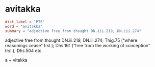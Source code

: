 # avitakka

``` toml
dict_label = "PTS"
word = "avitakka"
summary = "adjective free from thought DN.iii.219, DN.iii.274"
```

adjective free from thought DN.iii.219, DN.iii.274; Thig.75 (“where reasonings cease” trsl.); Dhs.161 (“free from the working of conception” trsl.), Dhs.504 etc.

a \+ vitakka

